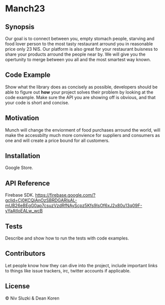 # Manch23
## Synopsis

Our goal is to connect between you, empty stomach people, starving and food lover person to the most tasty restaurant arround you in reasonable price only 23 NIS.
Our platform is also great for your restaurant buisness to share your products arround the people near by.
We will give you the opertunity to merge between you all and the most smartest way known.

## Code Example

Show what the library does as concisely as possible, developers should be able to figure out **how** your project solves their problem by looking at the code example. Make sure the API you are showing off is obvious, and that your code is short and concise.

## Motivation

Munch will change the enviorment of food purchases arround the world, will make the accessbilty much more convience for suppliers and consumers as one and will create a price bound for all customers.

## Installation

Google Store.

## API Reference

Firebase SDK.
https://firebase.google.com/?gclid=Cj0KCQiAnOzSBRDGARIsAL-mUB26eBEgG0ap7csuzVzdRfNAyScpz5Kfs9IsOf6xJ2x80u13q09F-yYaAtloEALw_wcB

## Tests

Describe and show how to run the tests with code examples.

## Contributors

Let people know how they can dive into the project, include important links to things like issue trackers, irc, twitter accounts if applicable.

## License

© Niv Sluzki & Dean Koren 
